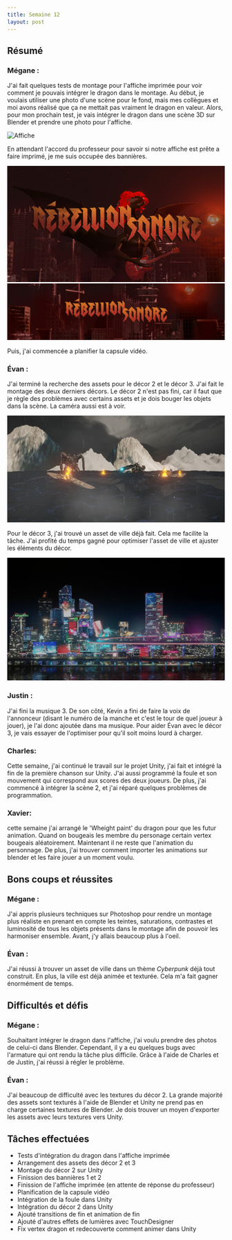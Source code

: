 ```yaml
---
title: Semaine 12
layout: post
---
```


## Résumé

### Mégane :

J'ai fait quelques tests de montage pour l'affiche imprimée pour voir comment je pouvais intégrer le dragon dans le montage. Au début, je voulais utiliser une photo d'une scène pour le fond, mais mes collègues et moi avons réalisé que ça ne mettait pas vraiment le dragon en valeur. Alors, pour mon prochain test, je vais intégrer le dragon dans une scène 3D sur Blender et prendre une photo pour l'affiche.

![Affiche](../medias/Poster_Rebellion_Sonore_v6.png)

En attendant l'accord du professeur pour savoir si notre affiche est prête a faire imprimé, je me suis occupée des bannières.

![Banniere 1](../medias/Banniere_Rebellion_Sonore_1.jpg)
![Banniere 2](../medias/Banniere_Rebellion_Sonore_2.jpg)

Puis, j'ai commencée a planifier la capsule vidéo.

### Évan :

J'ai terminé la recherche des assets pour le décor 2 et le décor 3. J'ai fait le montage des deux derniers décors. Le décor 2 n'est pas fini, car il faut que je règle des problèmes avec certains assets et je dois bouger les objets dans la scène. La caméra aussi est à voir.

![Test de la scène du décor 2](../medias/test_decor2.png)

Pour le décor 3, j'ai trouvé un asset de ville déjà fait. Cela me facilite la tâche. J'ai profité du temps gagné pour optimiser l'asset de ville et ajuster les éléments du décor.

![Test de rendu du décor 3](../medias/test_decor3.jpg)

### Justin :

J'ai fini la musique 3. De son côté, Kevin a fini de faire la voix de l'annonceur (disant le numéro de la manche et c'est le tour de quel joueur à jouer), je l'ai donc ajoutée dans ma musique. Pour aider Évan avec le décor 3, je vais essayer de l'optimiser pour qu'il soit moins lourd à charger.


### Charles:

Cette semaine, j'ai continué le travail sur le projet Unity, j'ai fait et intégré la fin de la première chanson sur Unity. J'ai aussi programmé la foule et son mouvement qui correspond aux scores des deux joueurs. De plus, j'ai commencé à intégrer la scène 2, et j'ai réparé quelques problèmes de programmation.

### Xavier:

cette semaine j'ai arrangé le 'Wheight paint' du dragon pour que les futur animation. Quand on bougeais les membre du personage certain vertex bougeais aléatoirement. Maintenant il ne reste que l'animation du personnage. De plus, j'ai trouver comment importer les animations sur blender et les faire jouer a un moment voulu.
## Bons coups et réussites

### Mégane :

J'ai appris plusieurs techniques sur Photoshop pour rendre un montage plus réaliste en prenant en compte les teintes, saturations, contrastes et luminosité de tous les objets présents dans le montage afin de pouvoir les harmoniser ensemble. Avant, j'y allais beaucoup plus à l'oeil.

### Évan :

J'ai réussi à trouver un asset de ville dans un thème _Cyberpunk_ déjà tout construit. En plus, la ville est déjà animée et texturée. Cela m'a fait gagner énormément de temps.

## Difficultés et défis

### Mégane :

Souhaitant intégrer le dragon dans l'affiche, j'ai voulu prendre des photos de celui-ci dans Blender. Cependant, il y a eu quelques bugs avec l'armature qui ont rendu la tâche plus difficile. Grâce à l'aide de Charles et de Justin, j'ai réussi à régler le problème.

### Évan :

J'ai beaucoup de difficulté avec les textures du décor 2. La grande majorité des assets sont texturés à l'aide de Blender et Unity ne prend pas en charge certaines textures de Blender. Je dois trouver un moyen d'exporter les assets avec leurs textures vers Unity.

## Tâches effectuées

- Tests d'intégration du dragon dans l'affiche imprimée
- Arrangement des assets des décor 2 et 3
- Montage du décor 2 sur Unity
- Finission des bannières 1 et 2
- Finission de l'affiche imprimée (en attente de réponse du professeur)
- Planification de la capsule vidéo
- Intégration de la foule  dans  Unity
- Intégration du décor 2 dans Unity
- Ajouté transitions de fin et animation de fin
- Ajouté d'autres effets de lumières avec TouchDesigner
- Fix vertex dragon et redecouverte comment animer dans Unity
